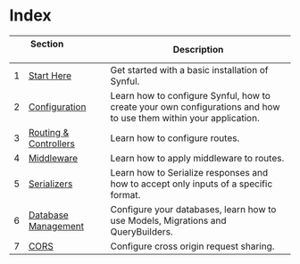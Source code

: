 # Index

||Section&nbsp; &nbsp; &nbsp; &nbsp; &nbsp; &nbsp; &nbsp; &nbsp; &nbsp;&nbsp; &nbsp; &nbsp; &nbsp; &nbsp; &nbsp; &nbsp; &nbsp; &nbsp;|Description|
|---|---|---|
|1|[Start Here](./Getting%20Started.md)|Get started with a basic installation of Synful.|
|2|[Configuration](./Configuration.md)|Learn how to configure Synful, how to create your own configurations and how to use them within your application.|
|3|[Routing & Controllers](./Routing%20%26%20Controllers.md)|Learn how to configure routes.|
|4|[Middleware](./Middleware.md)|Learn how to apply middleware to routes.|
|5|[Serializers](./Serializers.md)|Learn how to Serialize responses and how to accept only inputs of a specific format.|
|6|[Database Management](./Database%20Management.md)|Configure your databases, learn how to use Models, Migrations and QueryBuilders.|
|7|[CORS](./Cors.md)|Configure cross origin request sharing.|